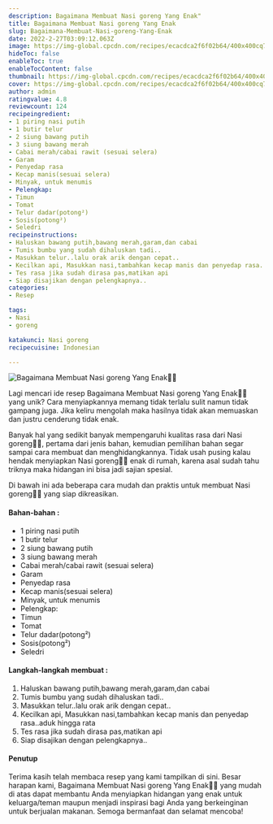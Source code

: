 ```yaml
---
description: Bagaimana Membuat Nasi goreng Yang Enak"
title: Bagaimana Membuat Nasi goreng Yang Enak
slug: Bagaimana-Membuat-Nasi-goreng-Yang-Enak
date: 2022-2-27T03:09:12.063Z
image: https://img-global.cpcdn.com/recipes/ecacdca2f6f02b64/400x400cq70/photo.jpg
hideToc: false
enableToc: true
enableTocContent: false
thumbnail: https://img-global.cpcdn.com/recipes/ecacdca2f6f02b64/400x400cq70/photo.jpg
cover: https://img-global.cpcdn.com/recipes/ecacdca2f6f02b64/400x400cq70/photo.jpg
author: admin
ratingvalue: 4.8
reviewcount: 124
recipeingredient:
- 1 piring nasi putih
- 1 butir telur
- 2 siung bawang putih
- 3 siung bawang merah
- Cabai merah/cabai rawit (sesuai selera)
- Garam
- Penyedap rasa
- Kecap manis(sesuai selera)
- Minyak, untuk menumis
- Pelengkap:
- Timun
- Tomat
- Telur dadar(potong²)
- Sosis(potong²)
- Seledri
recipeinstructions:
- Haluskan bawang putih,bawang merah,garam,dan cabai
- Tumis bumbu yang sudah dihaluskan tadi..
- Masukkan telur..lalu orak arik dengan cepat..
- Kecilkan api, Masukkan nasi,tambahkan kecap manis dan penyedap rasa..aduk hingga rata
- Tes rasa jika sudah dirasa pas,matikan api
- Siap disajikan dengan pelengkapnya..
categories:
- Resep

tags:
- Nasi
- goreng

katakunci: Nasi goreng
recipecuisine: Indonesian

---
```


![Bagaimana Membuat Nasi goreng Yang Enak👩‍🍳](https://img-global.cpcdn.com/recipes/ecacdca2f6f02b64/400x400cq70/photo.jpg)

Lagi mencari ide resep Bagaimana Membuat Nasi goreng Yang Enak👩‍🍳 yang unik? Cara menyiapkannya memang tidak terlalu sulit namun tidak gampang juga. Jika keliru mengolah maka hasilnya tidak akan memuaskan dan justru cenderung tidak enak.

Banyak hal yang sedikit banyak mempengaruhi kualitas rasa dari Nasi goreng👩‍🍳, pertama dari jenis bahan, kemudian pemilihan bahan segar sampai cara membuat dan menghidangkannya. Tidak usah pusing kalau hendak menyiapkan Nasi goreng👩‍🍳 enak di rumah, karena asal sudah tahu triknya maka hidangan ini bisa jadi sajian spesial.

Di bawah ini ada beberapa cara mudah dan praktis untuk membuat Nasi goreng👩‍🍳 yang siap dikreasikan.

<!--inarticleads1-->

#### Bahan-bahan :

- 1 piring nasi putih
- 1 butir telur
- 2 siung bawang putih
- 3 siung bawang merah
- Cabai merah/cabai rawit (sesuai selera)
- Garam
- Penyedap rasa
- Kecap manis(sesuai selera)
- Minyak, untuk menumis
- Pelengkap:
- Timun
- Tomat
- Telur dadar(potong²)
- Sosis(potong²)
- Seledri

<!--inarticleads2-->

#### Langkah-langkah membuat :

1. Haluskan bawang putih,bawang merah,garam,dan cabai
1. Tumis bumbu yang sudah dihaluskan tadi..
1. Masukkan telur..lalu orak arik dengan cepat..
1. Kecilkan api, Masukkan nasi,tambahkan kecap manis dan penyedap rasa..aduk hingga rata
1. Tes rasa jika sudah dirasa pas,matikan api
1. Siap disajikan dengan pelengkapnya..

#### Penutup

Terima kasih telah membaca resep yang kami tampilkan di sini. Besar harapan kami, Bagaimana Membuat Nasi goreng Yang Enak👩‍🍳 yang mudah di atas dapat membantu Anda menyiapkan hidangan yang enak untuk keluarga/teman maupun menjadi inspirasi bagi Anda yang berkeinginan untuk berjualan makanan. Semoga bermanfaat dan selamat mencoba!